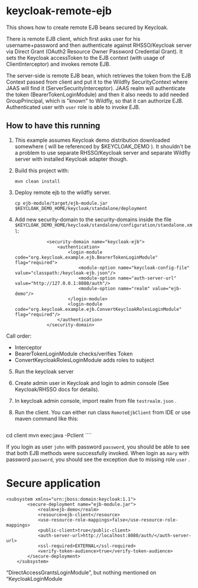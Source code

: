 # keycloak-remote-ejb

This shows how to create remote EJB beans secured by Keycloak.

There is remote EJB client, which first asks user for his username+password and then authenticate against RHSSO/Keycloak server via
Direct Grant (OAuth2 Resource Owner Password Credential Grant). It sets the Keycloak accessToken to the EJB context (with usage of ClientInterceptor) and invokes remote EJB.

The server-side is remote EJB bean, which retrieves the token from the EJB Context passed from client and put it to the Wildfly SecurityContext where JAAS 
will find it (ServerSecurityInterceptor). JAAS realm will authenticate the token (BearerTokenLoginModule) and then it also needs to 
add needed GroupPrincipal, which is "known" to Wildfly, so that it can authorize EJB. Authenticated user with `user` role is able to invoke EJB.


How to have this running
------------------------
1. This example assumes Keycloak demo distribution downloaded somewhere ( will be referenced by $KEYCLOAK_DEMO ). It shouldn't be a problem
 to use separate RHSSO/Keycloak server and separate Wildfly server with installed Keycloak adapter though.
 
 
2. Build this project with: 
    ````
    mvn clean install
    ````

3. Deploy remote ejb to the wildfly server. 
    ````
    cp ejb-module/target/ejb-module.jar $KEYCLOAK_DEMO_HOME/keycloak/standalone/deployment
    ````

4. Add new security-domain to the security-domains inside the file `$KEYCLOAK_DEMO_HOME/keycloak/standalone/configuration/standalone.xml`:
    ````
                <security-domain name="keycloak-ejb">
                    <authentication>
                        <login-module code="org.keycloak.example.ejb.BearerTokenLoginModule" flag="required">
                            <module-option name="keycloak-config-file" value="classpath:/keycloak-ejb.json"/>
                            <module-option name="auth-server-url" value="http://127.0.0.1:8080/auth"/>
                            <module-option name="realm" value="ejb-demo"/>
                        </login-module>
                        <login-module code="org.keycloak.example.ejb.ConvertKeycloakRolesLoginModule" flag="required"/>
                    </authentication>
                </security-domain>
    ````
Call order:

* Interceptor
* BearerTokenLoginModule checks/verifies Token
* ConvertKeycloakRolesLoginModule adds roles to subject


5. Run the keycloak server

6. Create admin user in Keycloak and login to admin console (See Keycloak/RHSSO docs for details).

7. In keycloak admin console, import realm from file `testrealm.json` .

8. Run the client. You can either run class `RemoteEjbClient` from IDE or use maven command like this:
    ````
cd client
mvn exec:java -Pclient
    ````

If you login as user `john` with password `password`, you should be able to see that both EJB methods were successfully invoked.
When login as `mary` with password `password`, you should see the exception due to missing role `user` .

# Secure application

    <subsystem xmlns="urn:jboss:domain:keycloak:1.1">
            <secure-deployment name="ejb-module.jar">
                <realm>ejb-demo</realm>
                <resource>ejb-client</resource>
                <use-resource-role-mappings>false</use-resource-role-mappings>
                <public-client>true</public-client>
                <auth-server-url>http://localhost:8080/auth/</auth-server-url>
                <ssl-required>EXTERNAL</ssl-required>
                <verify-token-audience>true</verify-token-audience>
            </secure-deployment>
        </subsystem>


“DirectAccessGrantsLoginModule”, but nothing mentioned on “KeycloakLoginModule
